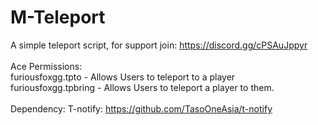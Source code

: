 # M-Teleport
A simple teleport script, for support join: https://discord.gg/cPSAuJppyr
<br/><br/>Ace Permissions: 
<br/>furiousfoxgg.tpto - Allows Users to teleport to a player
<br/>furiousfoxgg.tpbring - Allows Users to teleport a player to them.
<br/><br/>Dependency: T-notify: https://github.com/TasoOneAsia/t-notify
